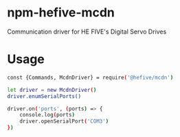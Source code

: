 # npm-hefive-mcdn

Communication driver for HE FIVE's Digital Servo Drives

# Usage
```bash
const {Commands, McdnDriver} = require('@hefive/mcdn')

let driver = new McdnDriver()
driver.enumSerialPorts()

driver.on('ports', (ports) => {
    console.log(ports)
    driver.openSerialPort('COM3')
})
```

